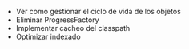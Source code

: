 - Ver como gestionar el ciclo de vida de los objetos
- Eliminar ProgressFactory
- Implementar cacheo del classpath
- Optimizar indexado
